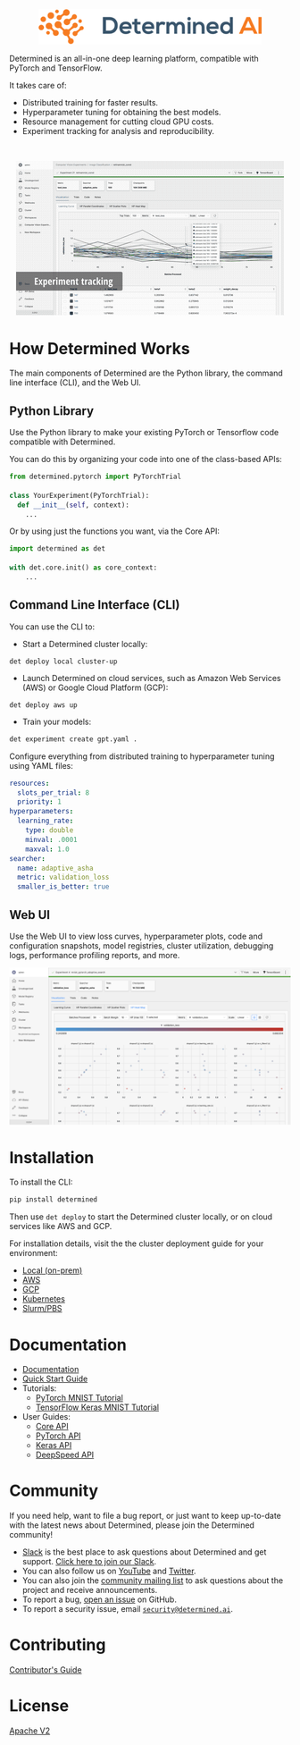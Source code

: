 <p align="center"><img width="400" src="determined-logo.svg" alt="Determined AI Logo"></p>

Determined is an all-in-one deep learning platform, compatible with PyTorch and TensorFlow.

It takes care of:

- Distributed training for faster results.
- Hyperparameter tuning for obtaining the best models.
- Resource management for cutting cloud GPU costs.
- Experiment tracking for analysis and reproducibility.

<br/>

<p align="center">
<img alt="Features gif" src="./docs/assets/readme_images/features.gif">
</p>

# How Determined Works

The main components of Determined are the Python library, the command line interface (CLI), and the Web UI.

## Python Library

Use the Python library to make your existing PyTorch or Tensorflow code compatible with Determined.

You can do this by organizing your code into one of the class-based APIs:

```python
from determined.pytorch import PyTorchTrial

class YourExperiment(PyTorchTrial):
  def __init__(self, context):
    ...
```

Or by using just the functions you want, via the Core API:

```python
import determined as det

with det.core.init() as core_context:
    ...
```

## Command Line Interface (CLI)

You can use the CLI to:

- Start a Determined cluster locally:

```
det deploy local cluster-up
```

- Launch Determined on cloud services, such as Amazon Web Services (AWS) or Google Cloud Platform (GCP):

```
det deploy aws up
```

- Train your models:

```bash
det experiment create gpt.yaml .
```

Configure everything from distributed training to hyperparameter tuning using YAML files:

```yaml
resources:
  slots_per_trial: 8
  priority: 1
hyperparameters:
  learning_rate:
    type: double
    minval: .0001
    maxval: 1.0
searcher:
  name: adaptive_asha
  metric: validation_loss
  smaller_is_better: true
```

## Web UI

Use the Web UI to view loss curves, hyperparameter plots, code and configuration snapshots, model registries, cluster utilization, debugging logs, performance profiling reports, and more.

![Web UI](docs/assets/readme_images/webui.png)

# Installation

To install the CLI:

```bash
pip install determined
```

Then use `det deploy` to start the Determined cluster locally, or on cloud services like AWS and GCP.

For installation details, visit the the cluster deployment guide for your environment:

- [Local (on-prem)](https://docs.determined.ai/latest/setup-cluster/deploy-cluster/on-prem/overview.html)
- [AWS](https://docs.determined.ai/latest/setup-cluster/deploy-cluster/aws/overview.html)
- [GCP](https://docs.determined.ai/latest/setup-cluster/deploy-cluster/gcp/overview.html)
- [Kubernetes](https://docs.determined.ai/latest/setup-cluster/deploy-cluster/k8s/overview.html)
- [Slurm/PBS](https://docs.determined.ai/latest/setup-cluster/deploy-cluster/slurm/overview.html)

# Documentation

- [Documentation](https://docs.determined.ai)
- [Quick Start Guide](https://docs.determined.ai/latest/getting-started.html)
- Tutorials:
  - [PyTorch MNIST Tutorial](https://docs.determined.ai/latest/tutorials/pytorch-mnist-tutorial.html)
  - [TensorFlow Keras MNIST Tutorial](https://docs.determined.ai/latest/tutorials/tf-mnist-tutorial.html)
- User Guides:
  - [Core API](https://docs.determined.ai/latest/model-dev-guide/apis-howto/api-core-ug.html)
  - [PyTorch API](https://docs.determined.ai/latest/model-dev-guide/apis-howto/api-pytorch-ug.html)
  - [Keras API](https://docs.determined.ai/latest/model-dev-guide/apis-howto/api-keras-ug.html)
  - [DeepSpeed API](https://docs.determined.ai/latest/model-dev-guide/apis-howto/deepspeed/overview.html)

# Community

If you need help, want to file a bug report, or just want to keep up-to-date
with the latest news about Determined, please join the Determined community!

- [Slack](https://determined-community.slack.com) is the best place to
  ask questions about Determined and get support. [Click here to join our Slack](https://join.slack.com/t/determined-community/shared_invite/zt-1f4hj60z5-JMHb~wSr2xksLZVBN61g_Q).
- You can also follow us on [YouTube](https://www.youtube.com/@DeterminedAI) and [Twitter](https://www.twitter.com/DeterminedAI).
- You can also join the [community mailing list](https://groups.google.com/a/determined.ai/forum/#!forum/community)
  to ask questions about the project and receive announcements.
- To report a bug, [open an issue](https://github.com/determined-ai/determined/issues) on GitHub.
- To report a security issue, email [`security@determined.ai`](mailto:security@determined.ai).

# Contributing

[Contributor's Guide](CONTRIBUTING.md)

# License

[Apache V2](LICENSE)
